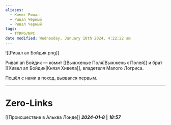 ```yaml
---
aliases:
  - Комит Ривал
  - Ривал Чёрный
  - Ривал Черный
tags:
  - TTRPG/NPC
date modified: Wednesday, January 10th 2024, 4:22:22 am
---
```

![[Ривал ап Бойдик.png]]

Ривал ап Бойдик — комит [[Выжженые Поля|Выжженых Полей]] и брат [[Хивел ап Бойдик|Князя Хивела]], владетеля Малого Логриса. 

Пошёл с нами в поход, вызвался первым.
___
# Zero-Links
[[Происшествие в Альква Лонде]]
***2024-01-8*** **|** ***18:57***